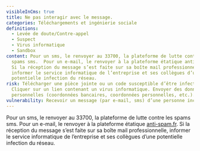 ```yaml
---
visibleInCms: true
title: Ne pas interagir avec le message.
categories: Téléchargements et ingénierie sociale
definitions:
  - Levée de doute/Contre-appel
  - Suspect
  - Virus informatique
  - Sandbox
content: Pour un sms, le renvoyer au 33700, la plateforme de lutte contre les
  spams sms.  Pour un e-mail, le renvoyer à la plateforme étatique anti-spam.fr.
  Si la réception du message s’est faite sur sa boîte mail professionnelle,
  informer le service informatique de l’entreprise et ses collègues d’une
  potentielle infection du réseau.
risk: Télécharger une pièce jointe ou un code susceptible d’être infecté.
  Cliquer sur un lien contenant un virus informatique. Envoyer des données
  personnelles (coordonnées bancaires, coordonnées personnelles, etc.).
vulnerability: Recevoir un message (par e-mail, sms) d’une personne inconnue.
---
```

<!--StartFragment-->

Pour un sms, le renvoyer au 33700, la plateforme de lutte contre les spams sms. Pour un e-mail, le renvoyer à la plateforme étatique [anti-spam.fr](http://anti-spam.fr/). Si la réception du message s’est faite sur sa boîte mail professionnelle, informer le service informatique de l’entreprise et ses collègues d’une potentielle infection du réseau.

<!--EndFragment-->